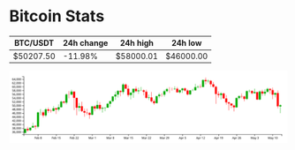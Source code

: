 # Bitcoin Stats

BTC/USDT|24h change|24h high|24h low|
|---|---|---|---|
|$50207.50|-11.98%|$58000.01|$46000.00|

<img src="./chart.svg">
